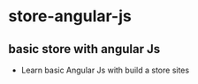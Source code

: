 # store-angular-js

## basic store with angular Js

- Learn basic Angular Js with build a store sites
